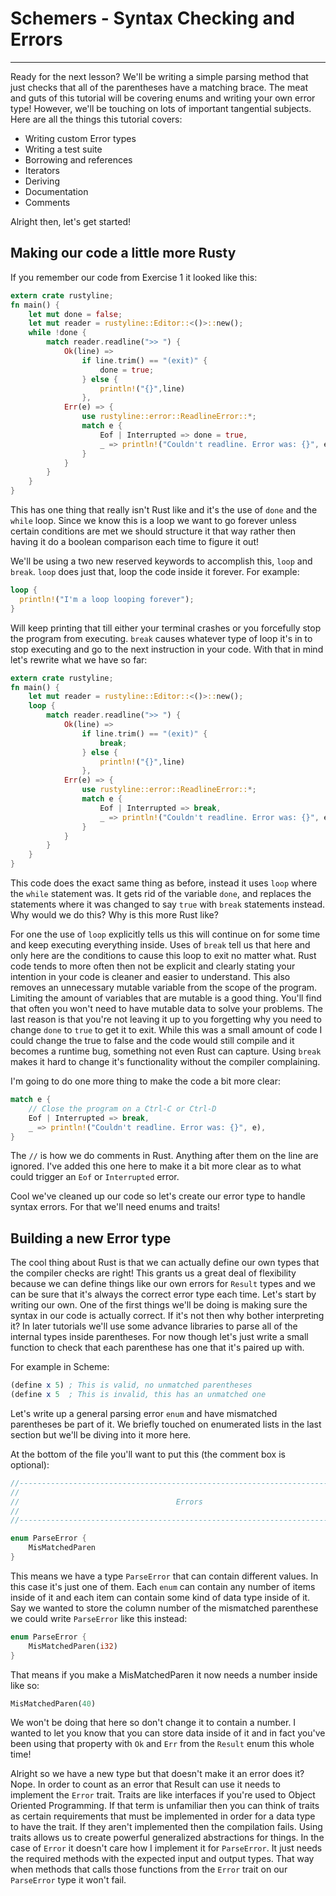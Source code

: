 # Schemers - Syntax Checking and Errors
-------------------------------------------------------------------------

Ready for the next lesson? We'll be writing a simple parsing method that
just checks that all of the parentheses have a matching brace. The meat
and guts of this tutorial will be covering enums and writing your own
error type! However, we'll be touching on lots of important tangential
subjects. Here are all the things this tutorial covers:

- Writing custom Error types
- Writing a test suite
- Borrowing and references
- Iterators
- Deriving
- Documentation
- Comments


Alright then, let's get started!

## Making our code a little more Rusty

If you remember our code from Exercise 1 it looked like this:

```rust
extern crate rustyline;
fn main() {
    let mut done = false;
    let mut reader = rustyline::Editor::<()>::new();
    while !done {
        match reader.readline(">> ") {
            Ok(line) =>
                if line.trim() == "(exit)" {
                    done = true;
                } else {
                    println!("{}",line)
                },
            Err(e) => {
                use rustyline::error::ReadlineError::*;
                match e {
                    Eof | Interrupted => done = true,
                    _ => println!("Couldn't readline. Error was: {}", e),
                }
            }
        }
    }
}
```

This has one thing that really isn't Rust like and it's the use of
`done` and the `while` loop. Since we know this is a loop we want
to go forever unless certain conditions are met we should structure
it that way rather then having it do a boolean comparison each time
to figure it out!

We'll be using a two new reserved keywords to accomplish this, `loop` and
`break`. `loop` does just that, loop the code inside it forever. For
example:

```rust
loop {
  println!("I'm a loop looping forever");
}
```

Will keep printing that till either your terminal crashes or you
forcefully stop the program from executing. `break` causes whatever
type of loop it's in to stop executing and go to the next instruction in
your code. With that in mind let's rewrite what we have so far:

```rust
extern crate rustyline;
fn main() {
    let mut reader = rustyline::Editor::<()>::new();
    loop {
        match reader.readline(">> ") {
            Ok(line) =>
                if line.trim() == "(exit)" {
                    break;
                } else {
                    println!("{}",line)
                },
            Err(e) => {
                use rustyline::error::ReadlineError::*;
                match e {
                    Eof | Interrupted => break,
                    _ => println!("Couldn't readline. Error was: {}", e),
                }
            }
        }
    }
}
```

This code does the exact same thing as before, instead it uses `loop`
where the `while` statement was. It gets rid of the variable `done`, and
replaces the statements where it was changed to say `true` with `break`
statements instead. Why would we do this? Why is this more Rust like?

For one the use of `loop` explicitly tells us this will continue on for
some time and keep executing everything inside. Uses of `break` tell us
that here and only here are the conditions to cause this loop to exit no
matter what. Rust code tends to more often then not be explicit and
clearly stating your intention in your code is cleaner and easier to
understand. This also removes an unnecessary mutable variable from the
scope of the program. Limiting the amount of variables that are mutable
is a good thing. You'll find that often you won't need to have mutable
data to solve your problems. The last reason is that you're not leaving
it up to you forgetting why you need to change `done` to `true` to get it to
exit. While this was a small amount of code I could change the true to
false and the code would still compile and it becomes a runtime bug,
something not even Rust can capture. Using `break` makes it hard to
change it's functionality without the compiler complaining.

I'm going to do one more thing to make the code a bit more clear:

```rust
match e {
    // Close the program on a Ctrl-C or Ctrl-D
    Eof | Interrupted => break,
    _ => println!("Couldn't readline. Error was: {}", e),
}
```

The `//` is how we do comments in Rust. Anything after them on the line
are ignored. I've added this one here to make it a bit more clear as to
what could trigger an `Eof` or `Interrupted` error.

Cool we've cleaned up our code so let's create our error type to handle
syntax errors. For that we'll need enums and traits!

## Building a new Error type
The cool thing about Rust is that we can actually define our own types
that the compiler checks are right! This grants us a great deal of
flexibility because we can define things like our own errors for `Result`
types and we can be sure that it's always the correct error type each
time. Let's start by writing our own. One of the first things we'll be
doing is making sure the syntax in our code is actually correct. If it's
not then why bother interpreting it? In later tutorials we'll use some
advance libraries to parse all of the internal types inside parentheses.
For now though let's just write a small function to check that each
parenthese has one that it's paired up with.

For example in Scheme:

```scheme
(define x 5) ; This is valid, no unmatched parentheses
(define x 5  ; This is invalid, this has an unmatched one
```

Let's write up a general parsing error `enum` and have mismatched
parentheses be part of it. We briefly touched on enumerated lists
in the last section but we'll be diving into it more here.

At the bottom of the file you'll want to put this (the comment box is
optional):

```rust
//-----------------------------------------------------------------------------//
//                                                                             //
//                                   Errors                                    //
//                                                                             //
//-----------------------------------------------------------------------------//

enum ParseError {
    MisMatchedParen
}
```

This means we have a type `ParseError` that can contain different
values. In this case it's just one of them. Each `enum` can contain any
number of items inside of it and each item can contain some kind of data
type inside of it. Say we wanted to store the column number of the
mismatched parenthese we could write `ParseError` like this instead:

```rust
enum ParseError {
    MisMatchedParen(i32)
}
```

That means if you make a MisMatchedParen it now needs a number inside
like so:

```rust
MisMatchedParen(40)
```

We won't be doing that here so don't change it to contain a number.
I wanted to let you know that you can store data inside of it and in
fact you've been using that property with `Ok` and `Err` from the
`Result` enum this whole time!

Alright so we have a new type but that doesn't make it an error does it?
Nope. In order to count as an error that Result can use it needs to
implement the `Error` trait. Traits are like interfaces if you're used
to Object Oriented Programming. If that term is unfamiliar then you can
think of traits as certain requirements that must be implemented in
order for a data type to have the trait. If they aren't implemented then
the compilation fails. Using traits allows us to create powerful
generalized abstractions for things. In the case of `Error` it doesn't
care how I implement it for `ParseError`. It just needs the required
methods with the expected input and output types. That way when methods
that calls those functions from the `Error` trait on our `ParseError`
type it won't fail.
